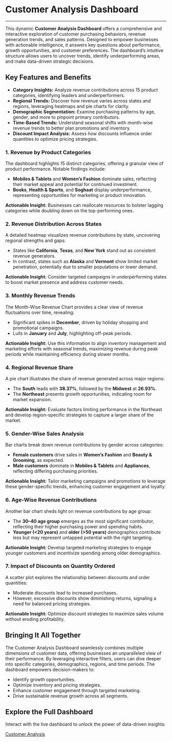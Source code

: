 # **Customer Analysis Dashboard**

---

This dynamic **Customer Analysis Dashboard** offers a comprehensive and interactive exploration of customer purchasing behaviors, revenue generation trends, and sales patterns. Designed to empower businesses with actionable intelligence, it answers key questions about performance, growth opportunities, and customer preferences. The dashboard’s intuitive structure allows users to uncover trends, identify underperforming areas, and make data-driven strategic decisions.

## **Key Features and Benefits**

- **Category Insights:** Analyze revenue contributions across 15 product categories, identifying leaders and underperformers.
- **Regional Trends:** Discover how revenue varies across states and regions, leveraging heatmaps and pie charts for clarity.
- **Demographic Segmentation:** Examine purchasing patterns by age, gender, and more to pinpoint primary contributors.
- **Time-Based Trends:** Understand seasonal shifts with month-wise revenue trends to better plan promotions and inventory.
- **Discount Impact Analysis:** Assess how discounts influence order quantities to optimize pricing strategies.

### **1. Revenue by Product Categories**

The dashboard highlights 15 distinct categories, offering a granular view of product performance. Notable findings include:

- **Mobiles & Tablets** and **Women’s Fashion** dominate sales, reflecting their market appeal and potential for continued investment.
- **Books**, **Health & Sports**, and **Soghaat** display underperformance, representing opportunities for marketing or product innovation.

**Actionable Insight:** Businesses can reallocate resources to bolster lagging categories while doubling down on the top-performing ones.

### **2. Revenue Distribution Across States**

A detailed heatmap visualizes revenue contributions by state, uncovering regional strengths and gaps:

- States like **California**, **Texas**, and **New York** stand out as consistent revenue generators.
- In contrast, states such as **Alaska** and **Vermont** show limited market penetration, potentially due to smaller populations or lower demand.

**Actionable Insight:** Consider targeted campaigns in underperforming states to boost market presence and address customer needs.

### **3. Monthly Revenue Trends**

The Month-Wise Revenue Chart provides a clear view of revenue fluctuations over time, revealing:

- Significant spikes in **December**, driven by holiday shopping and promotional campaigns.
- Lulls in **January** and **July**, highlighting off-peak periods.

**Actionable Insight:** Use this information to align inventory management and marketing efforts with seasonal trends, maximizing revenue during peak periods while maintaining efficiency during slower months.

### **4. Regional Revenue Share**

A pie chart illustrates the share of revenue generated across major regions:

- The **South** leads with **38.37%**, followed by the **Midwest** at **26.93%**.
- The **Northeast** presents growth opportunities, indicating room for market expansion.

**Actionable Insight:** Evaluate factors limiting performance in the Northeast and develop region-specific strategies to capture a larger share of the market.

### **5. Gender-Wise Sales Analysis**

Bar charts break down revenue contributions by gender across categories:

- **Female customers** drive sales in **Women’s Fashion** and **Beauty & Grooming**, as expected.
- **Male customers** dominate in **Mobiles & Tablets** and **Appliances**, reflecting differing purchasing priorities.

**Actionable Insight:** Tailor marketing campaigns and promotions to leverage these gender-specific trends, enhancing customer engagement and loyalty.

### **6. Age-Wise Revenue Contributions**

Another bar chart sheds light on revenue contributions by age group:

- The **30–40 age group** emerges as the most significant contributor, reflecting their higher purchasing power and spending habits.
- **Younger (<20 years)** and **older (>50 years)** demographics contribute less but may represent untapped potential with the right targeting.

**Actionable Insight:** Develop targeted marketing strategies to engage younger customers and incentivize spending among older demographics.

### **7. Impact of Discounts on Quantity Ordered**

A scatter plot explores the relationship between discounts and order quantities:

- Moderate discounts lead to increased purchases.
- However, excessive discounts show diminishing returns, signaling a need for balanced pricing strategies.

**Actionable Insight:** Optimize discount strategies to maximize sales volume without eroding profitability.

## **Bringing It All Together**

The Customer Analysis Dashboard seamlessly combines multiple dimensions of customer data, offering businesses an unparalleled view of their performance. By leveraging interactive filters, users can dive deeper into specific categories, demographics, regions, and time periods. The dashboard empowers decision-makers to:

- Identify growth opportunities.
- Optimize inventory and pricing strategies.
- Enhance customer engagement through targeted marketing.
- Drive sustainable revenue growth across all segments.

## **Explore the Full Dashboard**

Interact with the live dashboard to unlock the power of data-driven insights:

[Customer Analysis](https://public.tableau.com/views/CustomerAnalysis_17336741702100/Dashboard1?:language=en-US&:sid=&:redirect=auth&:display_count=n&:origin=viz_share_link)

